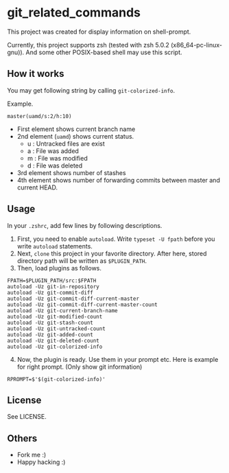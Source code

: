 # git_related_commands

This project was created for display information on shell-prompt.

Currently, this project supports zsh (tested with zsh 5.0.2 (x86_64-pc-linux-gnu)). And some other POSIX-based shell may use this script.

## How it works

You may get following string by calling `git-colorized-info`.

Example.

`master(uamd/s:2/h:10)`

* First element shows current branch name
* 2nd element (`uamd`) shows current status.
    * u : Untracked files are exist
    * a : File was added
    * m : File was modified
    * d : File was deleted
* 3rd element shows number of stashes
* 4th element shows number of forwarding commits between master and current HEAD.

## Usage

In your `.zshrc`, add few lines by following descriptions.

1. First, you need to enable `autoload`. Write `typeset -U fpath` before you write `autoload` statements.
2. Next, `clone` this project in your favorite directory. After here, stored directory path will be written as `$PLUGIN_PATH`.
3. Then, load plugins as follows.

```
FPATH=$PLUGIN_PATH/src:$FPATH
autoload -Uz git-in-repository
autoload -Uz git-commit-diff
autoload -Uz git-commit-diff-current-master
autoload -Uz git-commit-diff-current-master-count
autoload -Uz git-current-branch-name
autoload -Uz git-modified-count
autoload -Uz git-stash-count
autoload -Uz git-untracked-count
autoload -Uz git-added-count
autoload -Uz git-deleted-count
autoload -Uz git-colorized-info
```

4. Now, the plugin is ready. Use them in your prompt etc. Here is example for right prompt. (Only show git information)

`RPROMPT=$'$(git-colorized-info)'`

## License

See LICENSE.

## Others

* Fork me :)
* Happy hacking :)
